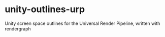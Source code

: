 # unity-outlines-urp
Unity screen space outlines for the Universal Render Pipeline, written with rendergraph
